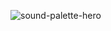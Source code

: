 ![sound-palette-hero](https://user-images.githubusercontent.com/73365865/218589321-98ceaccf-2dfb-4cdb-8067-1e7ca791acf2.jpg)
